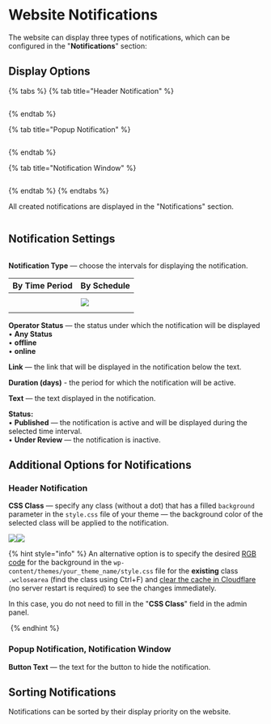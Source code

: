# Website Notifications

The website can display three types of notifications, which can be configured in the "**Notifications**" section:

## Display Options

{% tabs %}
{% tab title="Header Notification" %}
<figure><img src="../../.gitbook/assets/изображение (109)_eng.png" alt=""><figcaption></figcaption></figure>
{% endtab %}

{% tab title="Popup Notification" %}
<figure><img src="../../.gitbook/assets/изображение (83)_eng.png" alt=""><figcaption></figcaption></figure>
{% endtab %}

{% tab title="Notification Window" %}
<figure><img src="../../.gitbook/assets/изображение (127)_eng.png" alt=""><figcaption></figcaption></figure>
{% endtab %}
{% endtabs %}

All created notifications are displayed in the "Notifications" section.

<figure><img src="../../.gitbook/assets/изображение (141)_eng.png" alt=""><figcaption></figcaption></figure>

## Notification Settings

<figure><img src="../../.gitbook/assets/изображение (5)_eng.png" alt=""><figcaption></figcaption></figure>

**Notification Type** — choose the intervals for displaying the notification.

| By Time Period                                                                                 | By Schedule                                      |
| ---------------------------------------------------------------------------------------------- | ------------------------------------------------ |
| <p></p><p><img src="../../.gitbook/assets/изображение (187)_eng.png" alt="" data-size="original"></p> | ![](<../../.gitbook/assets/изображение (64)_eng.png>) |

**Operator Status** — the status under which the notification will be displayed\
• **Any Status**\
• **offline**\
• **online**

**Link** — the link that will be displayed in the notification below the text.

**Duration (days)** - the period for which the notification will be active.

**Text** — the text displayed in the notification.

**Status:**\
• **Published** — the notification is active and will be displayed during the selected time interval.\
• **Under Review** — the notification is inactive.

## Additional Options for Notifications

### **Header Notification**

**CSS Class** — specify any class (without a dot) that has a filled `background` parameter in the `style.css` file of your theme — the background color of the selected class will be applied to the notification.

![](<../../.gitbook/assets/image (2099)_eng.png>)![](<../../.gitbook/assets/image (2100)_eng.png>)

{% hint style="info" %}
An alternative option is to specify the desired [RGB code](https://colorscheme.ru/) for the background in the `wp-content/themes/your_theme_name/style.css` file for the **existing** class `.wclosearea` (find the class using Ctrl+F) and [clear the cache in Cloudflare](https://premium.gitbook.io/main/osnovnye-nastroiki/faq/kak-sbrosit-kesh-v-cloudflare) (no server restart is required) to see the changes immediately.

In this case, you do not need to fill in the "**CSS Class**" field in the admin panel.

<img src="../../.gitbook/assets/image (1631)_eng.png" alt="" data-size="original">
{% endhint %}

### **Popup Notification, Notification Window**

**Button Text** — the text for the button to hide the notification.

## Sorting Notifications

Notifications can be sorted by their display priority on the website.

<figure><img src="../../.gitbook/assets/изображение (130)_eng.png" alt=""><figcaption></figcaption></figure>